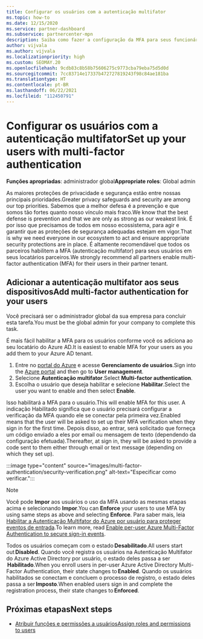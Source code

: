 ```yaml
---
title: Configurar os usuários com a autenticação multifator
ms.topic: how-to
ms.date: 12/15/2020
ms.service: partner-dashboard
ms.subservice: partnercenter-mpn
description: Saiba como fazer a configuração da MFA para seus funcionários
author: vijvala
ms.author: vijvala
ms.localizationpriority: high
ms.custom: SEOMAY.20
ms.openlocfilehash: 9cdb83c8b58b75606275c9773cba79eba75d5d0d
ms.sourcegitcommit: 7cc83714e17337b472727819243f98c84ae181ba
ms.translationtype: HT
ms.contentlocale: pt-BR
ms.lasthandoff: 06/22/2021
ms.locfileid: "112450791"
---
```

# <a name="set-up-your-users-with-multi-factor-authentication"></a><span data-ttu-id="863df-103">Configurar os usuários com a autenticação multifator</span><span class="sxs-lookup"><span data-stu-id="863df-103">Set up your users with multi-factor authentication</span></span>

<span data-ttu-id="863df-104">**Funções apropriadas**: administrador global</span><span class="sxs-lookup"><span data-stu-id="863df-104">**Appropriate roles**: Global admin</span></span>

<span data-ttu-id="863df-105">As maiores proteções de privacidade e segurança estão entre nossas principais prioridades.</span><span class="sxs-lookup"><span data-stu-id="863df-105">Greater privacy safeguards and security are among our top priorities.</span></span> <span data-ttu-id="863df-106">Sabemos que a melhor defesa é a prevenção e que somos tão fortes quanto nosso vínculo mais fraco.</span><span class="sxs-lookup"><span data-stu-id="863df-106">We know that the best defense is prevention and that we are only as strong as our weakest link.</span></span> <span data-ttu-id="863df-107">É por isso que precisamos de todos em nosso ecossistema, para agir e garantir que as proteções de segurança adequadas estejam em vigor.</span><span class="sxs-lookup"><span data-stu-id="863df-107">That is why we need everyone in our ecosystem to act and ensure appropriate security protections are in place.</span></span> <span data-ttu-id="863df-108">É altamente recomendável que todos os parceiros habilitem a MFA (autenticação multifator) para seus usuários em seus locatários parceiros.</span><span class="sxs-lookup"><span data-stu-id="863df-108">We strongly recommend all partners enable multi-factor authentication (MFA) for their users in their partner tenant.</span></span> 

## <a name="add-multi-factor-authentication-for-your-users"></a><span data-ttu-id="863df-109">Adicionar a autenticação multifator aos seus dispositivos</span><span class="sxs-lookup"><span data-stu-id="863df-109">Add multi-factor authentication for your users</span></span>

<span data-ttu-id="863df-110">Você precisará ser o administrador global da sua empresa para concluir esta tarefa.</span><span class="sxs-lookup"><span data-stu-id="863df-110">You must be the global admin for your company to complete this task.</span></span>

<span data-ttu-id="863df-111">É mais fácil habilitar a MFA para os usuários conforme você os adiciona ao seu locatário do Azure AD.</span><span class="sxs-lookup"><span data-stu-id="863df-111">It is easiest to enable MFA for your users as you add them to your Azure AD tenant.</span></span>

1. <span data-ttu-id="863df-112">Entre no [portal do Azure](https://portal.azure.com) e acesse **Gerenciamento de usuários**.</span><span class="sxs-lookup"><span data-stu-id="863df-112">Sign into the [Azure portal](https://portal.azure.com) and then go to **User management**.</span></span>
1. <span data-ttu-id="863df-113">Selecione **Autenticação multifator**.</span><span class="sxs-lookup"><span data-stu-id="863df-113">Select **Multi-factor authentication**.</span></span>
1. <span data-ttu-id="863df-114">Escolha o usuário que deseja habilitar e selecione **Habilitar**.</span><span class="sxs-lookup"><span data-stu-id="863df-114">Select the user you want to enable and then select **Enable**.</span></span>

<span data-ttu-id="863df-115">Isso habilitará a MFA para o usuário.</span><span class="sxs-lookup"><span data-stu-id="863df-115">This will enable MFA for this user.</span></span> <span data-ttu-id="863df-116">A indicação Habilitado significa que o usuário precisará configurar a verificação da MFA quando ele se conectar pela primeira vez.</span><span class="sxs-lookup"><span data-stu-id="863df-116">Enabled means that the user will be asked to set up their MFA verification when they sign in for the first time.</span></span> <span data-ttu-id="863df-117">Depois disso, ao entrar, será solicitado que forneça um código enviado a eles por email ou mensagem de texto (dependendo da configuração efetuada).</span><span class="sxs-lookup"><span data-stu-id="863df-117">Thereafter, at sign in, they will be asked to provide a code sent to them either through email or text message (depending on which they set up).</span></span>  

:::image type="content" source="images/multi-factor-authentication/security-verification.png" alt-text="Especificar como verificar.":::

>[!NOTE]
><span data-ttu-id="863df-119">Você pode **Impor** aos usuários o uso da MFA usando as mesmas etapas acima e selecionando **Impor**.</span><span class="sxs-lookup"><span data-stu-id="863df-119">You can **Enforce** your users to use MFA by using same steps as above and selecting **Enforce**.</span></span> <span data-ttu-id="863df-120">Para saber mais, leia [Habilitar a Autenticação Multifator do Azure por usuário para proteger eventos de entrada](/azure/active-directory/authentication/howto-mfa-userstates).</span><span class="sxs-lookup"><span data-stu-id="863df-120">To learn more, read [Enable per-user Azure Multi-Factor Authentication to secure sign-in events](/azure/active-directory/authentication/howto-mfa-userstates).</span></span> 

<span data-ttu-id="863df-121">Todos os usuários começam com o estado **Desabilitado**.</span><span class="sxs-lookup"><span data-stu-id="863df-121">All users start out **Disabled**.</span></span> <span data-ttu-id="863df-122">Quando você registra os usuários na Autenticação Multifator do Azure Active Directory por usuário, o estado deles passa a ser  **Habilitado**.</span><span class="sxs-lookup"><span data-stu-id="863df-122">When you enroll users in per-user Azure Active Directory Multi-Factor Authentication, their state changes to **Enabled**.</span></span> <span data-ttu-id="863df-123">Quando os usuários habilitados se conectam e concluem o processo de registro, o estado deles passa a ser **Imposto**.</span><span class="sxs-lookup"><span data-stu-id="863df-123">When enabled users sign in and complete the registration process, their state changes to **Enforced**.</span></span> 

## <a name="next-steps"></a><span data-ttu-id="863df-124">Próximas etapas</span><span class="sxs-lookup"><span data-stu-id="863df-124">Next steps</span></span>

- [<span data-ttu-id="863df-125">Atribuir funções e permissões a usuários</span><span class="sxs-lookup"><span data-stu-id="863df-125">Assign roles and permissions to users</span></span>](permissions-overview.md)